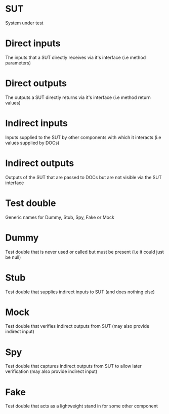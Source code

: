 # SUT

System under test

#  Direct inputs     

The inputs that a SUT directly receives via it's interface (i.e method parameters)

# Direct outputs    

The outputs a SUT directly returns via it's interface (i.e method return values)

# Indirect inputs   

Inputs supplied to the SUT by other components with which it interacts (i.e values supplied by DOCs)

# Indirect outputs  

Outputs of the SUT that are passed to DOCs but are not visible via the SUT interface

# Test double

Generic names for Dummy, Stub, Spy, Fake or Mock

# Dummy            

Test double that is never used or called but must be present (i.e it could just be null)

# Stub

Test double that supplies indirect inputs to SUT (and does nothing else)

# Mock              

Test double that verifies indirect outputs from SUT (may also provide indirect input)

# Spy               

Test double that captures indirect outputs from SUT to allow later verification (may also provide indirect input)

# Fake              

Test double that acts as a lightweight stand in for some other component

